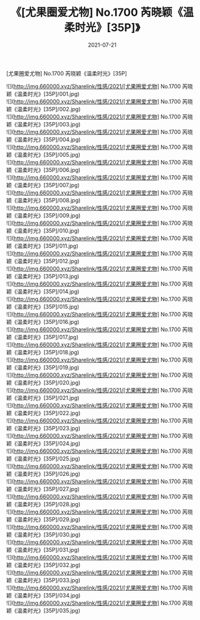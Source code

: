 ﻿---
layout: post
title:  《[尤果圈爱尤物] No.1700 芮晓颖《温柔时光》[35P]》
date:   2021-07-21
img: http://img.660000.xyz/Sharelink/性感/2021/[尤果圈爱尤物] No.1700 芮晓颖《温柔时光》[35P]/000.jpg
categories: [美女, 清纯, 唯美]
---

[尤果圈爱尤物] No.1700 芮晓颖《温柔时光》[35P]

  ![](http://img.660000.xyz/Sharelink/性感/2021/[尤果圈爱尤物] No.1700 芮晓颖《温柔时光》[35P]/001.jpg) <br> ![](http://img.660000.xyz/Sharelink/性感/2021/[尤果圈爱尤物] No.1700 芮晓颖《温柔时光》[35P]/002.jpg) <br> ![](http://img.660000.xyz/Sharelink/性感/2021/[尤果圈爱尤物] No.1700 芮晓颖《温柔时光》[35P]/003.jpg) <br> ![](http://img.660000.xyz/Sharelink/性感/2021/[尤果圈爱尤物] No.1700 芮晓颖《温柔时光》[35P]/004.jpg) <br> ![](http://img.660000.xyz/Sharelink/性感/2021/[尤果圈爱尤物] No.1700 芮晓颖《温柔时光》[35P]/005.jpg) <br> ![](http://img.660000.xyz/Sharelink/性感/2021/[尤果圈爱尤物] No.1700 芮晓颖《温柔时光》[35P]/006.jpg) <br> ![](http://img.660000.xyz/Sharelink/性感/2021/[尤果圈爱尤物] No.1700 芮晓颖《温柔时光》[35P]/007.jpg) <br> ![](http://img.660000.xyz/Sharelink/性感/2021/[尤果圈爱尤物] No.1700 芮晓颖《温柔时光》[35P]/008.jpg) <br> ![](http://img.660000.xyz/Sharelink/性感/2021/[尤果圈爱尤物] No.1700 芮晓颖《温柔时光》[35P]/009.jpg) <br> ![](http://img.660000.xyz/Sharelink/性感/2021/[尤果圈爱尤物] No.1700 芮晓颖《温柔时光》[35P]/010.jpg) <br> ![](http://img.660000.xyz/Sharelink/性感/2021/[尤果圈爱尤物] No.1700 芮晓颖《温柔时光》[35P]/011.jpg) <br> ![](http://img.660000.xyz/Sharelink/性感/2021/[尤果圈爱尤物] No.1700 芮晓颖《温柔时光》[35P]/012.jpg) <br> ![](http://img.660000.xyz/Sharelink/性感/2021/[尤果圈爱尤物] No.1700 芮晓颖《温柔时光》[35P]/013.jpg) <br> ![](http://img.660000.xyz/Sharelink/性感/2021/[尤果圈爱尤物] No.1700 芮晓颖《温柔时光》[35P]/014.jpg) <br> ![](http://img.660000.xyz/Sharelink/性感/2021/[尤果圈爱尤物] No.1700 芮晓颖《温柔时光》[35P]/015.jpg) <br> ![](http://img.660000.xyz/Sharelink/性感/2021/[尤果圈爱尤物] No.1700 芮晓颖《温柔时光》[35P]/016.jpg) <br> ![](http://img.660000.xyz/Sharelink/性感/2021/[尤果圈爱尤物] No.1700 芮晓颖《温柔时光》[35P]/017.jpg) <br> ![](http://img.660000.xyz/Sharelink/性感/2021/[尤果圈爱尤物] No.1700 芮晓颖《温柔时光》[35P]/018.jpg) <br> ![](http://img.660000.xyz/Sharelink/性感/2021/[尤果圈爱尤物] No.1700 芮晓颖《温柔时光》[35P]/019.jpg) <br> ![](http://img.660000.xyz/Sharelink/性感/2021/[尤果圈爱尤物] No.1700 芮晓颖《温柔时光》[35P]/020.jpg) <br> ![](http://img.660000.xyz/Sharelink/性感/2021/[尤果圈爱尤物] No.1700 芮晓颖《温柔时光》[35P]/021.jpg) <br> ![](http://img.660000.xyz/Sharelink/性感/2021/[尤果圈爱尤物] No.1700 芮晓颖《温柔时光》[35P]/022.jpg) <br> ![](http://img.660000.xyz/Sharelink/性感/2021/[尤果圈爱尤物] No.1700 芮晓颖《温柔时光》[35P]/023.jpg) <br> ![](http://img.660000.xyz/Sharelink/性感/2021/[尤果圈爱尤物] No.1700 芮晓颖《温柔时光》[35P]/024.jpg) <br> ![](http://img.660000.xyz/Sharelink/性感/2021/[尤果圈爱尤物] No.1700 芮晓颖《温柔时光》[35P]/025.jpg) <br> ![](http://img.660000.xyz/Sharelink/性感/2021/[尤果圈爱尤物] No.1700 芮晓颖《温柔时光》[35P]/026.jpg) <br> ![](http://img.660000.xyz/Sharelink/性感/2021/[尤果圈爱尤物] No.1700 芮晓颖《温柔时光》[35P]/027.jpg) <br> ![](http://img.660000.xyz/Sharelink/性感/2021/[尤果圈爱尤物] No.1700 芮晓颖《温柔时光》[35P]/028.jpg) <br> ![](http://img.660000.xyz/Sharelink/性感/2021/[尤果圈爱尤物] No.1700 芮晓颖《温柔时光》[35P]/029.jpg) <br> ![](http://img.660000.xyz/Sharelink/性感/2021/[尤果圈爱尤物] No.1700 芮晓颖《温柔时光》[35P]/030.jpg) <br> ![](http://img.660000.xyz/Sharelink/性感/2021/[尤果圈爱尤物] No.1700 芮晓颖《温柔时光》[35P]/031.jpg) <br> ![](http://img.660000.xyz/Sharelink/性感/2021/[尤果圈爱尤物] No.1700 芮晓颖《温柔时光》[35P]/032.jpg) <br> ![](http://img.660000.xyz/Sharelink/性感/2021/[尤果圈爱尤物] No.1700 芮晓颖《温柔时光》[35P]/033.jpg) <br> ![](http://img.660000.xyz/Sharelink/性感/2021/[尤果圈爱尤物] No.1700 芮晓颖《温柔时光》[35P]/034.jpg) <br> ![](http://img.660000.xyz/Sharelink/性感/2021/[尤果圈爱尤物] No.1700 芮晓颖《温柔时光》[35P]/035.jpg) <br>